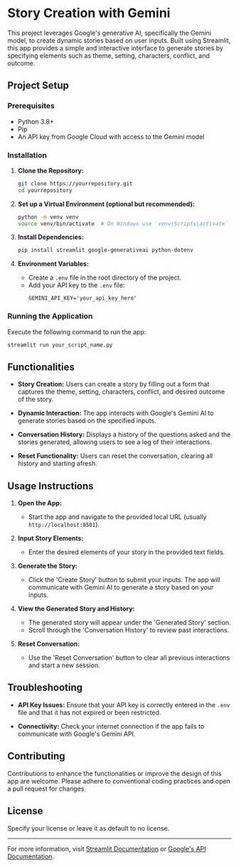 
# Story Creation with Gemini

This project leverages Google's generative AI, specifically the Gemini model, to create dynamic stories based on user inputs. Built using Streamlit, this app provides a simple and interactive interface to generate stories by specifying elements such as theme, setting, characters, conflict, and outcome.

## Project Setup

### Prerequisites

- Python 3.8+
- Pip
- An API key from Google Cloud with access to the Gemini model

### Installation

1. **Clone the Repository:**
   ```bash
   git clone https://yourrepository.git
   cd yourrepository
   ```

2. **Set up a Virtual Environment (optional but recommended):**
   ```bash
   python -m venv venv
   source venv/bin/activate  # On Windows use `venv\Scripts\activate`
   ```

3. **Install Dependencies:**
   ```bash
   pip install streamlit google-generativeai python-dotenv
   ```

4. **Environment Variables:**
   - Create a `.env` file in the root directory of the project.
   - Add your API key to the `.env` file:
     ```plaintext
     GEMINI_API_KEY='your_api_key_here'
     ```

### Running the Application

Execute the following command to run the app:
```bash
streamlit run your_script_name.py
```

## Functionalities

- **Story Creation:** Users can create a story by filling out a form that captures the theme, setting, characters, conflict, and desired outcome of the story.

- **Dynamic Interaction:** The app interacts with Google's Gemini AI to generate stories based on the specified inputs.

- **Conversation History:** Displays a history of the questions asked and the stories generated, allowing users to see a log of their interactions.

- **Reset Functionality:** Users can reset the conversation, clearing all history and starting afresh.

## Usage Instructions

1. **Open the App:**
   - Start the app and navigate to the provided local URL (usually `http://localhost:8501`).

2. **Input Story Elements:**
   - Enter the desired elements of your story in the provided text fields.

3. **Generate the Story:**
   - Click the 'Create Story' button to submit your inputs. The app will communicate with Gemini AI to generate a story based on your inputs.

4. **View the Generated Story and History:**
   - The generated story will appear under the 'Generated Story' section.
   - Scroll through the 'Conversation History' to review past interactions.

5. **Reset Conversation:**
   - Use the 'Reset Conversation' button to clear all previous interactions and start a new session.

## Troubleshooting

- **API Key Issues:** Ensure that your API key is correctly entered in the `.env` file and that it has not expired or been restricted.

- **Connectivity:** Check your internet connection if the app fails to communicate with Google's Gemini API.

## Contributing

Contributions to enhance the functionalities or improve the design of this app are welcome. Please adhere to conventional coding practices and open a pull request for changes.

## License

Specify your license or leave it as default to no license.

---

For more information, visit [Streamlit Documentation](https://docs.streamlit.io) or [Google's API Documentation](https://cloud.google.com/apis/docs/overview).
